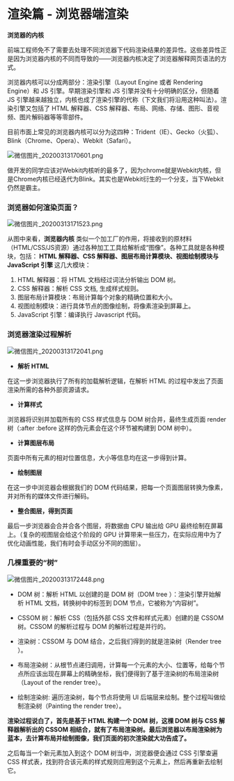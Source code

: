 # 渲染篇 - 浏览器端渲染


<b> 浏览器的内核 </b>

前端工程师免不了需要去处理不同浏览器下代码渲染结果的差异性。这些差异性正是因为浏览器内核的不同而导致的——浏览器内核决定了浏览器解释网页语法的方式。

浏览器内核可以分成两部分：渲染引擎（Layout Engine 或者 Rendering Engine）和 JS 引擎。早期渲染引擎和 JS 引擎并没有十分明确的区分，但随着 JS 引擎越来越独立，内核也成了渲染引擎的代称（下文我们将沿用这种叫法）。渲染引擎又包括了 HTML 解释器、CSS 解释器、布局、网络、存储、图形、音视频、图片解码器等等零部件。

目前市面上常见的浏览器内核可以分为这四种：Trident（IE）、Gecko（火狐）、Blink（Chrome、Opera）、Webkit（Safari）。

![微信图片_20200313170601.png](https://i.loli.net/2020/03/13/RuBxWIeZ2PzGjig.png)

做开发的同学应该对Webkit内核听的最多了，因为chrome就是Webkit内核，但是Chrome内核已经迭代为Blink。其实也是Webkit衍生的一个分支，当下Webkit仍然是霸主。

<h3> 浏览器如何渲染页面？ </h3>

![微信图片_20200313171523.png](https://i.loli.net/2020/03/13/1CgzEtRMU7Sxcm2.png)

从图中来看，<b>浏览器内核</b> 类似一个加工厂的作用，将接收到的原材料（HTML/CSS/JS资源）通过各种加工工具给解析成“图像”。各种工具就是各种模块，包括：<b> HTML 解释器、CSS 解释器、图层布局计算模块、视图绘制模块与JavaScript 引擎 </b>这几大模块：

1. HTML 解释器：将 HTML 文档经过词法分析输出 DOM 树。
2. CSS 解释器：解析 CSS 文档, 生成样式规则。
3. 图层布局计算模块：布局计算每个对象的精确位置和大小。
4. 视图绘制模块：进行具体节点的图像绘制，将像素渲染到屏幕上。
5. JavaScript 引擎：编译执行 Javascript 代码。

<h3> 浏览器渲染过程解析 </h3>

![微信图片_20200313172041.png](https://i.loli.net/2020/03/13/jmCSa7vETuiYxdB.png)

- <b>解析 HTML</b>

在这一步浏览器执行了所有的加载解析逻辑，在解析 HTML 的过程中发出了页面渲染所需的各种外部资源请求。

- <b>计算样式</b>

浏览器将识别并加载所有的 CSS 样式信息与 DOM 树合并，最终生成页面 render 树（:after :before 这样的伪元素会在这个环节被构建到 DOM 树中）。

- <b>计算图层布局</b>

页面中所有元素的相对位置信息，大小等信息均在这一步得到计算。

- <b>绘制图层</b>

在这一步中浏览器会根据我们的 DOM 代码结果，把每一个页面图层转换为像素，并对所有的媒体文件进行解码。

- <b>整合图层，得到页面</b>

最后一步浏览器会合并合各个图层，将数据由 CPU 输出给 GPU 最终绘制在屏幕上。（复杂的视图层会给这个阶段的 GPU 计算带来一些压力，在实际应用中为了优化动画性能，我们有时会手动区分不同的图层）。


<h3> 几棵重要的“树” </h3>

![微信图片_20200313172448.png](https://i.loli.net/2020/03/13/SimKbOuTcnhZLkE.png)

- DOM 树：解析 HTML 以创建的是 DOM 树（DOM tree ）：渲染引擎开始解析 HTML 文档，转换树中的标签到 DOM 节点，它被称为“内容树”。

- CSSOM 树：解析 CSS（包括外部 CSS 文件和样式元素）创建的是 CSSOM 树。CSSOM 的解析过程与 DOM 的解析过程是并行的。

- 渲染树：CSSOM 与 DOM 结合，之后我们得到的就是渲染树（Render tree ）。

- 布局渲染树：从根节点递归调用，计算每一个元素的大小、位置等，给每个节点所应该出现在屏幕上的精确坐标，我们便得到了基于渲染树的布局渲染树（Layout of the render tree）。

- 绘制渲染树: 遍历渲染树，每个节点将使用 UI 后端层来绘制。整个过程叫做绘制渲染树（Painting the render tree）。

<b>渲染过程说白了，首先是基于 HTML 构建一个 DOM 树，这棵 DOM 树与 CSS 解释器解析出的 CSSOM 相结合，就有了布局渲染树。最后浏览器以布局渲染树为蓝本，去计算布局并绘制图像，我们页面的初次渲染就大功告成了。</b>

之后每当一个新元素加入到这个 DOM 树当中，浏览器便会通过 CSS 引擎查遍 CSS 样式表，找到符合该元素的样式规则应用到这个元素上，然后再重新去绘制它。

